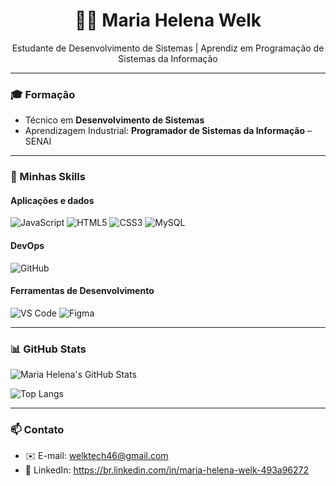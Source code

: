 <h1 align="center">👩‍💻 Maria Helena Welk</h1>

<p align="center">
  Estudante de Desenvolvimento de Sistemas | Aprendiz em Programação de Sistemas da Informação
</p>

---

### 🎓 Formação

- Técnico em **Desenvolvimento de Sistemas**
- Aprendizagem Industrial: **Programador de Sistemas da Informação** – SENAI

---

### 💼 Minhas Skills

#### Aplicações e dados

![JavaScript](https://img.shields.io/badge/JavaScript-F7DF1E?style=for-the-badge&logo=javascript&logoColor=black)
![HTML5](https://img.shields.io/badge/HTML5-E34F26?style=for-the-badge&logo=html5&logoColor=white)
![CSS3](https://img.shields.io/badge/CSS3-1572B6?style=for-the-badge&logo=css3&logoColor=white)
![MySQL](https://img.shields.io/badge/MySQL-005C84?style=for-the-badge&logo=mysql&logoColor=white)

#### DevOps

![GitHub](https://img.shields.io/badge/GitHub-181717?style=for-the-badge&logo=github&logoColor=white)

#### Ferramentas de Desenvolvimento

![VS Code](https://img.shields.io/badge/VS_Code-007ACC?style=for-the-badge&logo=visual-studio-code&logoColor=white)
![Figma](https://img.shields.io/badge/Figma-F24E1E?style=for-the-badge&logo=figma&logoColor=white)

---

### 📊 GitHub Stats

<!-- Substitua `seu-usuario` pelo seu @ no GitHub -->
![Maria Helena's GitHub Stats](https://github-readme-stats.vercel.app/api?username=welkmari&show_icons=true&theme=radical)

![Top Langs](https://github-readme-stats.vercel.app/api/top-langs/?username=welkmari&layout=compact&theme=radical)

---

### 📫 Contato

- ✉️ E-mail: welktech46@gmail.com
- 💼 LinkedIn: https://br.linkedin.com/in/maria-helena-welk-493a96272
